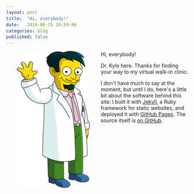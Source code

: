 ```yaml
---
layout: post
title:  "Hi, everybody!"
date:   2014-06-15 20:59:00
categories: blog
published: false
---
```


<img src="/assets/Dr_Nick_wave.png" alt="Dr. Nick" align="left" hspace="30">

Hi, everybody!

Dr. Kyle here. Thanks for finding your way to my virtual walk-in clinic.

I don't have much to say at the moment, but until I do, here's a little bit about the software behind this site: I built it with <a href="http://jekyllrb.com/">Jekyll</a>, a Ruby framework for static websites, and deployed it with <a href="https://pages.github.com/">GitHub Pages</a>. The source itself is <a href="https://github.com/kylepjohnson/kylepjohnson.github.io">on GitHub</a>.

